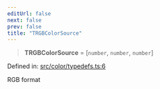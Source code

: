 ```yaml
---
editUrl: false
next: false
prev: false
title: "TRGBColorSource"
---
```


> **TRGBColorSource** = \[`number`, `number`, `number`\]

Defined in: [src/color/typedefs.ts:6](https://github.com/fabricjs/fabric.js/blob/977f797255d8c56b5b68360b0d45bed33697d2e8/src/color/typedefs.ts#L6)

RGB format
